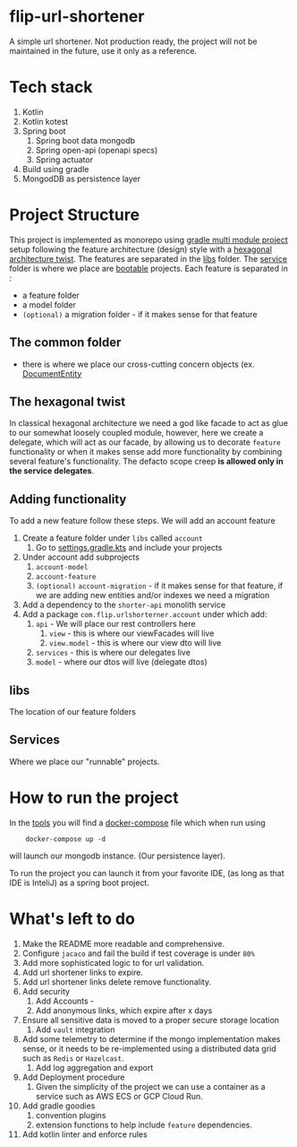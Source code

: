 # flip-url-shortener
A simple url shortener. Not production ready, the project will not be maintained in the future, use it only as a reference. 

# Tech stack
1. Kotlin
2. Kotlin kotest
3. Spring boot
   1. Spring boot data mongodb
   2. Spring open-api (openapi specs)
   3. Spring actuator
4. Build using gradle
5. MongodDB as persistence layer

# Project Structure
This project is implemented as monorepo using [gradle multi module project](https://docs.gradle.org/current/userguide/intro_multi_project_builds.html) setup following 
the feature architecture (design) style with a [hexagonal architecture twist](#the-hexagonal-twist). The features are separated in the [libs](./libs) folder.
The [service](./service) folder is where we place are [bootable](https://spring.io/projects/spring-boot) projects. 
Each feature is separated in : 
 - a feature folder
 - a model folder
 - `(optional)` a migration folder - if it makes sense for that feature

## The common folder 
  - there is where we place our cross-cutting concern objects (ex. [DocumentEntity](./libs/common/shortener-common/src/main/kotlin/com/flip/urlshorterner/common/model/document/DocumentEntity.kt)

## The hexagonal twist
In classical hexagonal architecture we need a god like facade to act as glue to our somewhat loosely coupled module, however, here
we create a delegate, which will act as our facade, by allowing us to decorate `feature` functionality or when it makes sense 
add more functionality by combining several feature's functionality. 
The defacto scope creep **is allowed only in the service delegates**.

## Adding functionality
To add a new feature follow these steps. We will add an account feature
1. Create a feature folder under `libs` called `account` 
   1. Go to [settings.gradle.kts](./settings.gradle.kts) and include your projects
2. Under account add subprojects 
   1. `account-model` 
   2. `account-feature`
   3. `(optional)` `account-migration` - if it makes sense for that feature, if we are adding new entities and/or indexes we need a migration
3. Add a dependency to the `shorter-api` monolith service
4. Add a package `com.flip.urlshorterner.account` under which add: 
   1. `api` - We will place our rest controllers here
      1. `view` - this is where our viewFacades will live
      2. `view.model` - this is where our view dto will live
   2. `services` - this is where our delegates live
   3. `model` - where our dtos will live (delegate dtos)

## libs
The location of our feature folders

## Services

Where we place our "runnable" projects. 


# How to run the project
In the [tools](./tools) you will find a [docker-compose](./tools/docker-compose.yml) file which when run using 
```shell
    docker-compose up -d
```
will launch our mongodb instance. (Our persistence layer). 

To run the project you can launch it from your favorite IDE, (as long as that IDE is InteliJ) as a spring boot project.

# What's left to do 
1. Make the README more readable and comprehensive.
2. Configure `jacaco` and fail the build if test coverage is under `80%`
3. Add more sophisticated logic to for url validation. 
4. Add url shortener links to expire.
5. Add url shortener links delete remove functionality.
6. Add security 
   1. Add Accounts - 
   2. Add anonymous links, which expire after x days 
7. Ensure all sensitive data is moved to a proper secure storage location 
    1. Add `vault` integration
8. Add some telemetry to determine if the mongo implementation makes sense, or it needs to be re-implemented using a distributed data grid 
such as `Redis` or `Hazelcast`.
   1. Add log aggregation and export
9. Add Deployment procedure 
   1. Given the simplicity of the project we can use a container as a service such as AWS ECS or GCP Cloud Run. 
10. Add gradle goodies
    1. convention plugins
    2. extension functions to help include `feature` dependencies.  
11. Add kotlin linter and enforce rules 